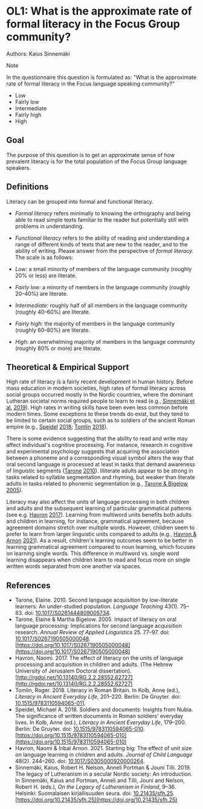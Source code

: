 # OL1: What is the approximate rate of formal literacy in the Focus Group community?

Authors: Kaius Sinnemäki
> [!NOTE]
> In the questionnaire this question is formulated as: "What is the approximate rate of formal literacy in the Focus language speaking community?"

- Low
- Fairly low
- Intermediate
- Fairly high
- High
## Goal

The purpose of this question is to get an approximate sense of how prevalent literacy is for the total population of the Focus Group language speakers.


## Definitions

Literacy can be grouped into formal and functional literacy.
- *Formal literacy* refers minimally to knowing the orthography and being able to read simple texts familiar to the reader but potentially still with problems in understanding.
- *Functional literacy* refers to the ability of reading and understanding a range of different kinds of texts that are new to the reader, and to the ability of writing.
Please answer from the perspective of *formal literacy.*
The scale is as follows:

- *Low:* a small minority of members of the language community (roughly 20% or less) are literate.

- *Fairly low:* a minority of members in the language community (roughly 20–40%) are literate.

- *Intermediate:* roughly half of all members in the language community (roughly 40–60%) are literate.

- *Fairly high:* the majority of members in the language community (roughly 60–80%) are literate.

- *High:* an overwhelming majority of members in the language community (roughly 80% or more) are literate.


## Theoretical & Empirical Support

High rate of literacy is a fairly recent development in human history. Before mass education in modern societies, high rates of formal literacy across social groups occurred mostly in the Nordic countries, where the dominant Lutheran societal norms required people to learn to read (e.g., [Sinnemäki et al.](#source-sinnemaeki2019a) [2019](#source-sinnemaeki2019a)). High rates in writing skills have been even less common before modern times. Some exceptions to these trends do exist, but they tend to be limited to certain social groups, such as to soldiers of the ancient Roman empire (e.g., [Speidel](#source-speidel2018a) [2018](#source-speidel2018a); [Tomlin](#source-tomlin2018a) [2018](#source-tomlin2018a)).

There is some evidence suggesting that the ability to read and write may affect individual's cognitive processing. For instance, research in cognitive and experimental psychology suggests that acquiring the association between a phoneme and a corresponding visual symbol alters the way that oral second language is processed at least in tasks that demand awareness of linguistic segments ([Tarone](#source-tarone2010a) [2010](#source-tarone2010a)). Illiterate adults appear to be strong in tasks related to syllable segmentation and rhyming, but weaker than literate adults in tasks related to phonemic segmentation (e.g., [Tarone & Bigelow](#source-tarone2005a) [2005](#source-tarone2005a)).

Literacy may also affect the units of language processing in both children and adults and the subsequent learning of particular grammatical patterns (see e.g. [Havron](#source-havron2017a) [2017](#source-havron2017a)). Learning from multiword units benefits both adults and children in learning, for instance, grammatical agreement, because agreement domains stretch over multiple words. However, children seem to prefer to learn from larger linguistic units compared to adults (e.g., [Havron & Arnon](#source-havron2021a) [2021](#source-havron2021a)). As a result, children's learning outcomes seem to be better in learning grammatical agreement compared to noun learning, which focuses on learning single words. This difference in multiword vs. single word learning disappears when children learn to read and focus more on single written words separated from one another via spaces.

## References

- <a id="source-tarone2010a"> </a>Tarone, Elaine. 2010. Second language acquisition by low-literate learners: An under-studied population. _Language Teaching_ 43(1). 75–83. doi: [10.1017/S0261444809005734](https://doi.org/10.1017/S0261444809005734).
- <a id="source-tarone2005a"> </a>Tarone, Elaine & Martha Bigelow. 2005. Impact of literacy on oral language processing: Implications for second language acquisition research. _Annual Review of Applied Linguistics_ 25. 77–97. doi: [10.1017/S0267190505000048](https://doi.org/10.1017/S0267190505000048). [https://doi.org/10.1017/S0267190505000048](https://doi.org/10.1017/S0267190505000048)
- <a id="source-havron2017a"> </a>Havron, Naomi. 2017. The effect of literacy on the units of language processing and acquisition in children and adults. (The Hebrew University of Jerusalem Doctoral dissertation). [http://rgdoi.net/10.13140/RG.2.2.28552.62727](http://rgdoi.net/10.13140/RG.2.2.28552.62727)
- <a id="source-tomlin2018a"> </a>Tomlin, Roger. 2018. Literacy in Roman Britain. In Kolb, Anne (ed.), _Literacy in Ancient Everyday Life_, 201–220. Berlin: De Gruyter. doi: [10.1515/9783110594065-011](https://doi.org/10.1515/9783110594065-011).
- <a id="source-speidel2018a"> </a>Speidel, Michael A. 2018. Soldiers and documents: Insights from Nubia. The significance of written documents in Roman soldiers' everyday lives. In Kolb, Anne (ed.), _Literacy in Ancient Everyday Life_, 179–200. Berlin: De Gruyter. doi: [10.1515/9783110594065-010](https://doi.org/10.1515/9783110594065-010). [https://doi.org/10.1515/9783110594065-010](https://doi.org/10.1515/9783110594065-010)
- <a id="source-havron2021a"> </a>Havron, Naomi & Inbal Arnon. 2021. Starting big: The effect of unit size on language learning in children and adults. _Journal of Child Language_ 48(2). 244–260. doi: [10.1017/S0305000920000264](https://doi.org/10.1017/S0305000920000264).
- <a id="source-sinnemaeki2019a"> </a>Sinnemäki, Kaius, Robert H. Nelson, Anneli Portman & Jouni Tilli. 2019. The legacy of Lutheranism in a secular Nordic society: An introduction. In Sinnemäki, Kaius and Portman, Anneli and Tilli, Jouni and Nelson, Robert H. (eds.), _On the Legacy of Lutheranism in Finland_, 9–36. Helsinki: Suomalaisen kirjallisuuden seura. doi: [10.21435/sfh.25](https://doi.org/10.21435/sfh.25). [https://doi.org/10.21435/sfh.25](https://doi.org/10.21435/sfh.25)
